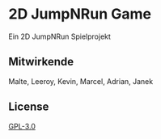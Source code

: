 # 2D JumpNRun Game

Ein 2D JumpNRun Spielprojekt




## Mitwirkende

Malte, Leeroy, Kevin, Marcel, Adrian, Janek



## License

[GPL-3.0](https://choosealicense.com/licenses/gpl-3.0/)

